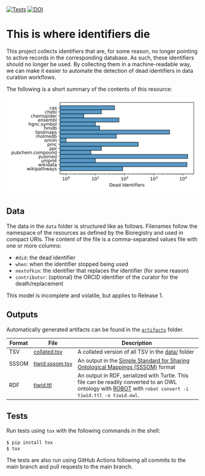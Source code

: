 [![Tests](https://github.com/bridgedb/tiwid/actions/workflows/qa.yml/badge.svg)](https://github.com/bridgedb/tiwid/actions/workflows/qa.yml)
[![DOI](https://zenodo.org/badge/334110717.svg)](https://zenodo.org/badge/latestdoi/334110717)

# This is where identifiers die

This project collects identifiers that are, for some reason, no longer pointing to active records
in the corresponding database. As such, these identifiers should no longer be used. By collecting
them in a machine-readable way, we can make it easier to automate the detection of dead identifiers
in data curation workflows.

The following is a short summary of the contents of this resource:

![](artifacts/summary.svg)

## Data

The data in the `data` folder is structured like as follows. Filenames follow the namespace of
the resources as defined by the Bioregistry and used in compact URIs. The content of
the file is a comma-separated values file with one or more columns:

* `#did`: the dead identifier
* `when`: when the identifier stopped being used
* `nextofkin`: the identifier that replaces the identifier (for some reason)
* `contributor`: (optional) the ORCID identifier of the curator for the death/replacement

This model is incomplete and volatile, but applies to Release 1.

## Outputs

Automatically generated artifacts can be found in the [`artifacts`](artifacts) folder.

| Format | File                                         | Description                                                                                                                                                                                 |
|--------|----------------------------------------------|---------------------------------------------------------------------------------------------------------------------------------------------------------------------------------------------|
| TSV    | [collated.tsv](artifacts/collated.tsv)       | A collated version of all TSV in the [data/](data) folder                                                                                                                                   |
| SSSOM  | [tiwid.sssom.tsv](artifacts/tiwid.sssom.tsv) | An output in the [Simple Standard for Sharing Ontological Mappings (SSSOM)](https://mapping-commons.github.io/sssom/) format                                                                |
| RDF    | [tiwid.ttl](artifacts/tiwid.ttl)             | An output in RDF, serialized with Turtle. This file can be readily converted to an OWL ontology with [ROBOT](https://robot.obolibrary.org/) with `robot convert -i tiwid.ttl -o tiwid.owl`. |

## Tests

Run tests using `tox` with the following commands in the shell:

```shell
$ pip install tox
$ tox
```

The tests are also run using GitHub Actions following all commits to the main branch
and pull requests to the main branch.
